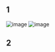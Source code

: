 ## 1
![image](https://user-images.githubusercontent.com/82145134/121178668-bceafb80-c899-11eb-9f36-7ab5e96ae4d1.png)
![image](https://user-images.githubusercontent.com/82145134/121178781-db50f700-c899-11eb-9db0-52af960db32e.png)



## 2
